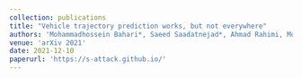 ```yaml
---
collection: publications
title: "Vehicle trajectory prediction works, but not everywhere"
authors: 'Mohammadhossein Bahari*, Saeed Saadatnejad*, Ahmad Rahimi, Mohammad shaverdikondori, Amir-hossein Shahidzadeh, Seyed-Mohsen Moosavi-Dezfooli, Alexandre Alahi'
venue: 'arXiv 2021'
date: 2021-12-10
paperurl: 'https://s-attack.github.io/'
---
```

